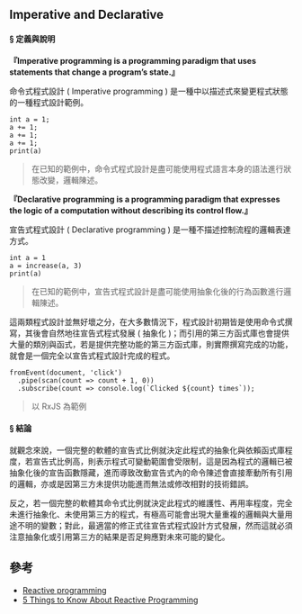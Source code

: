 ## Imperative and Declarative


#### § 定義與說明

**『Imperative programming is a programming paradigm that uses statements that change a program’s state.』**

命令式程式設計 ( Imperative programming ) 是一種中以描述式來變更程式狀態的一種程式設計範例。

```
int a = 1;
a += 1;
a += 1;
a += 1;
print(a)
```
> 在已知的範例中，命令式程式設計是盡可能使用程式語言本身的語法進行狀態改變，邏輯陳述。

**『Declarative programming is a programming paradigm that expresses the logic of a computation without describing its control flow.』**

宣告式程式設計 ( Declarative programming ) 是一種不描述控制流程的邏輯表達方式。

```
int a = 1
a = increase(a, 3)
print(a)
```
> 在已知的範例中，宣告式程式設計是盡可能使用抽象化後的行為函數進行邏輯陳述。

這兩類程式設計並無好壞之分，在大多數情況下，程式設計初期皆是使用命令式撰寫，其後會自然地往宣告式程式發展 ( 抽象化 )；而引用的第三方函式庫也會提供大量的類別與函式，若是提供完整功能的第三方函式庫，則實際撰寫完成的功能，就會是一個完全以宣告式程式設計完成的程式。

```
fromEvent(document, 'click')
  .pipe(scan(count => count + 1, 0))
  .subscribe(count => console.log(`Clicked ${count} times`));
```
> 以 RxJS 為範例

#### § 結論

就觀念來說，一個完整的軟體的宣告式比例就決定此程式的抽象化與依賴函式庫程度，若宣告式比例高，則表示程式可變動範圍會受限制，這是因為程式的邏輯已被抽象化後的宣告函數隱藏，進而導致改動宣告式內的命令陳述會直接牽動所有引用的邏輯，亦或是因第三方未提供功能進而無法或修改相對的技術錯誤。

反之，若一個完整的軟體其命令式比例就決定此程式的維護性、再用率程度，完全未進行抽象化、未使用第三方的程式，有極高可能會出現大量重複的邏輯與大量用途不明的變數；對此，最適當的修正式往宣告式程式設計方式發展，然而這就必須注意抽象化或引用第三方的結果是否足夠應對未來可能的變化。

## 參考

+ [Reactive programming](https://en.wikipedia.org/wiki/Reactive_programming)
+ [5 Things to Know About Reactive Programming](https://developers.redhat.com/blog/2017/06/30/5-things-to-know-about-reactive-programming/)
